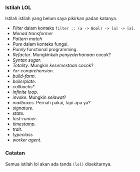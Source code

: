 ### Istilah LOL

Istilah istilah yang belum saya pikirkan padan katanya.

- *Filter* dalam konteks `filter :: (a -> Bool) -> [a] -> [a]`.
- *Monad transformer*
- *Pattern match*
- *Pure* dalam konteks fungsi.
- *Purely* functional programming.
- *Refactor*. Mungkinkah *penyederhanaan* cocok?
- *Syntax sugar*.
- *Totality*. Mungkin *kesemestaan* cocok?
- *`for` comprehension*.
- *build-farm*.
- *boilerplate*.
- *callbacks**.
- *infinite loop*.
- *invoke*. Mungkin *selawat*?
- *mailboxes*. Pernah pakai, tapi apa ya?
- *signature*.
- *state*.
- *test-runner*.
- *timestamp*.
- *trait*.
- *typeclass*
- *worker agent*.

### Catatan

Semua istilah lol akan ada tanda `(lol)` disekitarnya.
